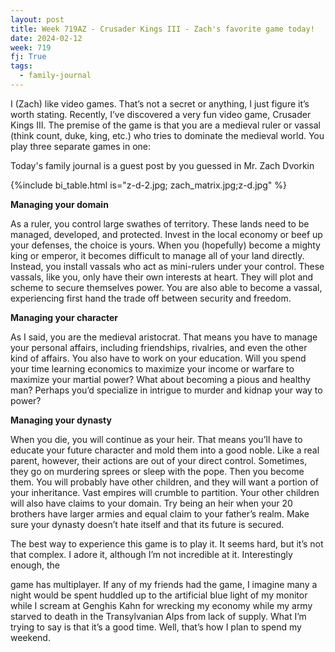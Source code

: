 ```yaml
---
layout: post
title: Week 719AZ - Crusader Kings III - Zach's favorite game today!
date: 2024-02-12
week: 719
fj: True
tags:
  - family-journal
---
```


I (Zach) like video games. That’s not a secret or anything, I just figure it’s worth stating. Recently, I’ve discovered a very fun video game, Crusader Kings III. The premise of the game is that you are a medieval ruler or vassal (think count, duke, king, etc.) who tries to dominate the medieval world. You play three separate games in one:

Today's family journal is a guest post by you guessed in Mr. Zach Dvorkin

{%include bi_table.html is="z-d-2.jpg; zach_matrix.jpg;z-d.jpg" %}

**Managing your domain**

As a ruler, you control large swathes of territory. These lands need to be managed, developed, and protected. Invest in the local economy or beef up your defenses, the choice is yours. When you (hopefully) become a mighty king or emperor, it becomes difficult to manage all of your land directly. Instead, you install vassals who act as mini-rulers under your control. These vassals, like you, only have their own interests at heart. They will plot and scheme to secure themselves power. You are also able to become a vassal, experiencing first hand the trade off between security and freedom.

**Managing your character**

As I said, you are the medieval aristocrat. That means you have to manage your personal affairs, including friendships, rivalries, and even the other kind of affairs. You also have to work on your education. Will you spend your time learning economics to maximize your income or warfare to maximize your martial power? What about becoming a pious and healthy man? Perhaps you’d specialize in intrigue to murder and kidnap your way to power?

**Managing your dynasty**

When you die, you will continue as your heir. That means you’ll have to educate your future character and mold them into a good noble. Like a real parent, however, their actions are out of your direct control. Sometimes, they go on murdering sprees or sleep with the pope. Then you become them. You will probably have other children, and they will want a portion of your inheritance. Vast empires will crumble to partition. Your other children will also have claims to your domain. Try being an heir when your 20 brothers have larger armies and equal claim to your father’s realm. Make sure your dynasty doesn’t hate itself and that its future is secured.

The best way to experience this game is to play it. It seems hard, but it’s not that complex. I adore it, although I’m not incredible at it. Interestingly enough, the

game has multiplayer. If any of my friends had the game, I imagine many a night would be spent huddled up to the artificial blue light of my monitor while I scream at Genghis Kahn for wrecking my economy while my army starved to death in the Transylvanian Alps from lack of supply. What I’m trying to say is that it’s a good time. Well, that’s how I plan to spend my weekend.
